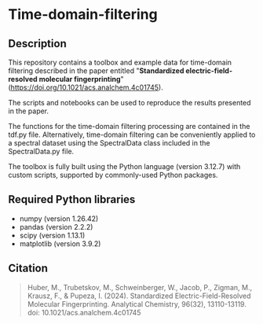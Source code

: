 # Time-domain-filtering

## Description
This repository contains a toolbox and example data for time-domain filtering described in the paper entitled "**Standardized electric-field-resolved molecular fingerprinting**" (https://doi.org/10.1021/acs.analchem.4c01745).

The scripts and notebooks can be used to reproduce the results presented in the paper.

The functions for the time-domain filtering processing are contained in the tdf.py file. Alternatively, time-domain filtering can be conveniently applied to a spectral dataset using the SpectralData class included in the SpectralData.py file.

The toolbox is fully built using the Python language (version 3.12.7) with custom scripts, supported by commonly-used Python packages.

## Required Python libraries
* numpy (version 1.26.42)
* pandas (version 2.2.2)
* scipy (version 1.13.1)
* matplotlib (version 3.9.2)

## Citation
> Huber, M., Trubetskov, M., Schweinberger, W., Jacob, P., Zigman, M., Krausz, F., & Pupeza, I. (2024). Standardized Electric-Field-Resolved Molecular Fingerprinting. Analytical Chemistry, 96(32), 13110-13119. doi: 10.1021/acs.analchem.4c01745
